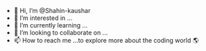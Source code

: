 - 👋 Hi, I’m @Shahin-kaushar
- 👀 I’m interested in ...
- 🌱 I’m currently learning ...
- 💞️ I’m looking to collaborate on ...
- 📫 How to reach me ...to explore more about the coding world 🌎

<!---
Shahin-kaushar/Shahin-kaushar is a ✨ special ✨ repository because its `README.md` (this file) appears on your GitHub profile.
You can click the Preview link to take a look at your changes.
--->

